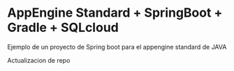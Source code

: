 # AppEngine Standard + SpringBoot + Gradle  + SQLcloud

Ejemplo de un proyecto de Spring boot para el appengine standard de JAVA 

Actualizacion de repo
